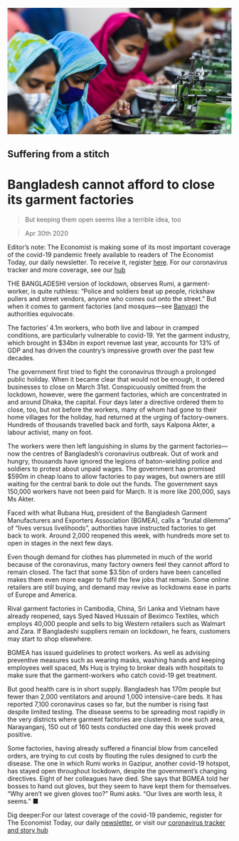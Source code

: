 ![](./images/20200502_ASP004.jpg)

## Suffering from a stitch

# Bangladesh cannot afford to close its garment factories

> But keeping them open seems like a terrible idea, too

> Apr 30th 2020

Editor’s note: The Economist is making some of its most important coverage of the covid-19 pandemic freely available to readers of The Economist Today, our daily newsletter. To receive it, register [here](https://www.economist.com//newslettersignup). For our coronavirus tracker and more coverage, see our [hub](https://www.economist.com//coronavirus)

THE BANGLADESHI version of lockdown, observes Rumi, a garment-worker, is quite ruthless: “Police and soldiers beat up people, rickshaw pullers and street vendors, anyone who comes out onto the street.” But when it comes to garment factories (and mosques—see [Banyan](https://www.economist.com//asia/2020/04/30/many-of-asias-muslims-are-celebrating-ramadan-in-the-normal-way)) the authorities equivocate.

The factories’ 4.1m workers, who both live and labour in cramped conditions, are particularly vulnerable to covid-19. Yet the garment industry, which brought in $34bn in export revenue last year, accounts for 13% of GDP and has driven the country’s impressive growth over the past few decades.

The government first tried to fight the coronavirus through a prolonged public holiday. When it became clear that would not be enough, it ordered businesses to close on March 31st. Conspicuously omitted from the lockdown, however, were the garment factories, which are concentrated in and around Dhaka, the capital. Four days later a directive ordered them to close, too, but not before the workers, many of whom had gone to their home villages for the holiday, had returned at the urging of factory-owners. Hundreds of thousands travelled back and forth, says Kalpona Akter, a labour activist, many on foot.

The workers were then left languishing in slums by the garment factories—now the centres of Bangladesh’s coronavirus outbreak. Out of work and hungry, thousands have ignored the legions of baton-wielding police and soldiers to protest about unpaid wages. The government has promised $590m in cheap loans to allow factories to pay wages, but owners are still waiting for the central bank to dole out the funds. The government says 150,000 workers have not been paid for March. It is more like 200,000, says Ms Akter.

Faced with what Rubana Huq, president of the Bangladesh Garment Manufacturers and Exporters Association (BGMEA), calls a “brutal dilemma” of “lives versus livelihoods”, authorities have instructed factories to get back to work. Around 2,000 reopened this week, with hundreds more set to open in stages in the next few days.

Even though demand for clothes has plummeted in much of the world because of the coronavirus, many factory owners feel they cannot afford to remain closed. The fact that some $3.5bn of orders have been cancelled makes them even more eager to fulfil the few jobs that remain. Some online retailers are still buying, and demand may revive as lockdowns ease in parts of Europe and America.

Rival garment factories in Cambodia, China, Sri Lanka and Vietnam have already reopened, says Syed Naved Hussain of Beximco Textiles, which employs 40,000 people and sells to big Western retailers such as Walmart and Zara. If Bangladeshi suppliers remain on lockdown, he fears, customers may start to shop elsewhere.

BGMEA has issued guidelines to protect workers. As well as advising preventive measures such as wearing masks, washing hands and keeping employees well spaced, Ms Huq is trying to broker deals with hospitals to make sure that the garment-workers who catch covid-19 get treatment.

But good health care is in short supply. Bangladesh has 170m people but fewer than 2,000 ventilators and around 1,000 intensive-care beds. It has reported 7,100 coronavirus cases so far, but the number is rising fast despite limited testing. The disease seems to be spreading most rapidly in the very districts where garment factories are clustered. In one such area, Narayanganj, 150 out of 160 tests conducted one day this week proved positive.

Some factories, having already suffered a financial blow from cancelled orders, are trying to cut costs by flouting the rules designed to curb the disease. The one in which Rumi works in Gazipur, another covid-19 hotspot, has stayed open throughout lockdown, despite the government’s changing directives. Eight of her colleagues have died. She says that BGMEA told her bosses to hand out gloves, but they seem to have kept them for themselves. “Why aren’t we given gloves too?” Rumi asks. “Our lives are worth less, it seems.” ■

Dig deeper:For our latest coverage of the covid-19 pandemic, register for The Economist Today, our daily [newsletter](https://www.economist.com//newslettersignup), or visit our [coronavirus tracker and story hub](https://www.economist.com//coronavirus)